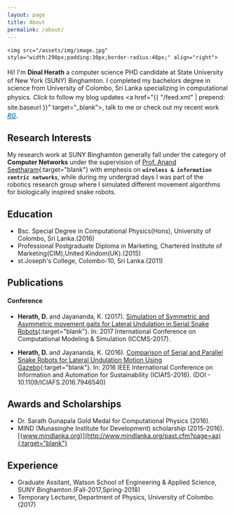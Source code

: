 ```yaml
---
layout: page
title: About
permalink: /about/
---
```


<!--<div class="post-container">-->
  <!--<div class="post-image-1" align="right">-->
  	<img src="/assets/img/image.jpg" style="width:290px;padding:30px;border-radius:48px;" align="right">
  <!-- </div> -->
Hi! <i class="fa fa-smile-o" aria-hidden="true" style="font-size:19px;color:#2294bd"></i> I'm **Dinal Herath** a computer science PHD candidate at State University of New York (SUNY) Binghamton. I completed my bachelors degree in science from University of Colombo, Sri Lanka specializing in computational physics. _Click_ to follow my blog updates
<a href="https://www.facebook.com/dinalHerath" target="_blank"><i class="fa fa-facebook-square" style="font-size:19px;color:#2294bd"></i></a>
<a href="{{ "/feed.xml" | prepend: site.baseurl }}" target="_blank"><i class="fa fa-rss-square" style="font-size:19px;color:#2294bd"></i></a>,
talk to me
<a href="mailto:dinal.bing@gmail.com"><i class="fa fa-envelope" style="font-size:19px;color:#2294bd;"></i></a> 
<a href="https://www.linkedin.com/in/jerome-dinal-herath-bba3b0148/" target="blank"><i class="fa fa-linkedin-square" style="font-size:19px;color:#2294bd"></i></a>
or check out my recent work
<a href="https://github.com/dherath" target="blank"><i class="fa fa-github-square" style="font-size:19px;color:#2294bd"></i></a> 
<a href="https://www.researchgate.net/profile/Dinal_Herath" target="blank"> <i style="color:#2294bd;font-weight:bold;"> RG</i></a>. 
    

## Research Interests

My research work at SUNY Binghamton generally fall under the category of **Computer Networks** under the supervision of [Prof. Anand Seetharam](http://www.cs.binghamton.edu/~anand){:target="blank"} with emphesis on **`wireless & information centric networks`**, while during my undergrad days I was part of the robotics research group where I simulated different movement algorithms for biologically inspired snake robots. <!--If you're interested in my work please visit my research gate page, where I'd be happy to share my work with anyone interested.-->

<div class="contact-info" align="right">

    
</div>

## Education

- Bsc. Special Degree in Computational Physics(Hons), University of Colombo, Sri Lanka.(2016)
- Professional Postgraduate Diploma in Marketing, Chartered Institute of Marketing(CIM),United Kindom(UK).(2015)
- st.Joseph's College, Colombo-10, Sri Lanka.(2011)

## Publications

#### Conference

- **Herath, D.** and Jayananda, K. (2017). [Simulation of Symmetric and Asymmetric movement gaits for Lateral Undulation in Serial Snake Robots](https://www.researchgate.net/publication/317015239_Simulation_of_Symmetric_and_Asymmetric_movement_gaits_for_Lateral_Undulation_in_Serial_Snake_Robots){:target="blank"}. In: 2017 International Conference on Computational Modeling & Simulation (ICCMS-2017).

- **Herath, D.** and Jayananda, K. (2016). [Comparison of Serial and Parallel Snake Robots for Lateral Undulation Motion Using Gazebo](https://www.researchgate.net/publication/311716282_Comparison_of_Serial_and_Parallel_Snake_Robots_for_Lateral_Undulation_Motion_using_Gazebo){:target="blank"}. In: 2016 IEEE International Conference on Information and Automation for Sustainability (ICIAfS-2016). (DOI - 10.1109/ICIAFS.2016.7946540)

## Awards and Scholarships

- Dr. Sarath Gunapala Gold Medal for Computational Physics (2016).
- MIND (Munasinghe Institute for Development) scholarship (2015-2016).[{www.mindlanka.org}](http://www.mindlanka.org/past.cfm?page=aa){:target="blank"}

## Experience

- Graduate Assitant, Watson School of Engineering & Applied Science, SUNY Binghamton.(Fall-2017,Spring-2018)
- Temporary Lecturer, Department of Physics, University of Colombo.(2017)
